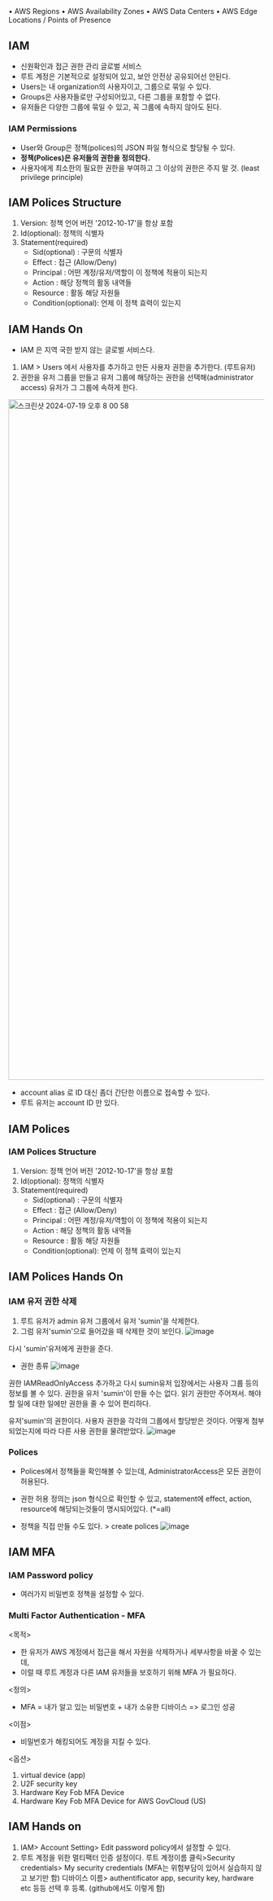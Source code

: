 ## 
• AWS Regions
• AWS Availability Zones
• AWS Data Centers
• AWS Edge Locations / Points of Presence 

## IAM 
- 신원확인과 접근 권한 관리 글로벌 서비스
- 루트 계정은 기본적으로 설정되어 있고, 보안 안전상 공유되어선 안된다.
- Users는 내 organization의 사용자이고, 그룹으로 묶일 수 있다.
- Groups은 사용자들로만 구성되어있고, 다른 그룹을 포함할 수 없다.
- 유저들은 다양한 그룹에 묶일 수 있고, 꼭 그룹에 속하지 않아도 된다.

### IAM Permissions
- User와 Group은 정책(polices)의 JSON 파일 형식으로 할당될 수 있다.
- **정책(Polices)은 유저들의 권한을 정의한다.**
- 사용자에게 최소한의 필요한 권한을 부여하고 그 이상의 권한은 주지 말 것. (least privilege principle)

## IAM Polices Structure
1. Version: 정책 언어 버전 '2012-10-17'을 항상 포함
2. Id(optional): 정책의 식별자 
3. Statement(required)
     - Sid(optional) : 구문의 식별자
     - Effect : 접근 (Allow/Deny)
     - Principal : 어떤 계정/유저/역할이 이 정책에 적용이 되는지
     - Action : 해당 정책의 활동 내역들
     - Resource : 활동 해당 자원들
     - Condition(optional): 언제 이 정책 효력이 있는지

## IAM Hands On
- IAM 은 지역 국한 받지 않는 글로벌 서비스다.
1. IAM > Users 에서 사용자를 추가하고 만든 사용자 권한을 추가한다. (루트유저)
2. 권한을 유저 그룹을 만들고 유저 그룹에 해당하는 권한을 선택해(administrator access) 유저가 그 그룹에 속하게 한다.
<img width="1337" alt="스크린샷 2024-07-19 오후 8 00 58" src="https://github.com/user-attachments/assets/2b0a85b5-d69e-42ec-9398-16be9d56c01b">

- account alias 로 ID 대신 좀더 간단한 이름으로 접속할 수 있다.
- 루트 유저는 account ID 만 있다. 

## IAM Polices
### IAM Polices Structure
1. Version: 정책 언어 버전 '2012-10-17'을 항상 포함
2. Id(optional): 정책의 식별자 
3. Statement(required)
     - Sid(optional) : 구문의 식별자
     - Effect : 접근 (Allow/Deny)
     - Principal : 어떤 계정/유저/역할이 이 정책에 적용이 되는지
     - Action : 해당 정책의 활동 내역들
     - Resource : 활동 해당 자원들
     - Condition(optional): 언제 이 정책 효력이 있는지
  
   
## IAM Polices Hands On 
### IAM 유저 권한 삭제 
1. 루트 유저가 admin 유저 그룹에서 유저 'sumin'을 삭제한다. 
2. 그럼 유저'sumin'으로 들어갔을 때 삭제한 것이 보인다.
![image](https://github.com/user-attachments/assets/8b306004-2471-46e8-8fc8-53b502256df4)

다시 'sumin'유저에게 권한을 준다. 
- 권한 종류
![image](https://github.com/user-attachments/assets/8b6798ce-a8b2-4439-bce5-ad991675dbc9)

권한 IAMReadOnlyAccess 추가하고 다시 sumin유저 입장에서는 사용자 그룹 등의 정보를 볼 수 있다. 
권한을 유저 'sumin'이 만들 수는 없다. 읽기 권한만 주어져서. 
해야할 일에 대한 일에만 권한을 줄 수 있어 편리하다. 

유저'sumin'의 권한이다. 사용자 권한을 각각의 그룹에서 할당받은 것이다. 어떻게 첨부되었는지에 따라 다른 사용 권한을 물려받았다.
![image](https://github.com/user-attachments/assets/64ad83b1-be8c-49a8-9a14-647f1d6f234d)

### Polices
- Polices에서 정책들을 확인해볼 수 있는데, AdministratorAccess은 모든 권한이 허용된다.
- 권한 허용 정의는 json 형식으로 확인할 수 있고, statement에 effect, action, resource에 해당되는것들이 명시되어있다. (*=all)

- 정책을 직접 만들 수도 있다. > create polices
  ![image](https://github.com/user-attachments/assets/6ebf929e-c7da-4914-bf4f-e0a44c299fa9)


## IAM MFA
### IAM Password policy
- 여러가지 비밀번호 정책을 설정할 수 있다.
### Multi Factor Authentication - MFA
<목적>
- 한 유저가 AWS 계정에서 접근을 해서 자원을 삭제하거나 세부사항을 바꿀 수 있는데,
- 이럴 때 루트 계정과 다른 IAM 유저들을 보호하기 위해 MFA 가 필요하다.
  
<정의>
- MFA = 내가 알고 있는 비밀번호 + 내가 소유한 디바이스 => 로그인 성공
  
<이점>
- 비밀번호가 해킹되어도 계정을 지킬 수 있다.
  
<옵션>
1. virtual device (app)
2. U2F security key
3. Hardware Key Fob MFA Device
4. Hardware Key Fob MFA Device for AWS GovCloud (US)

## IAM Hands on
1. IAM> Account Setting> Edit password policy에서 설정할 수 있다.
2. 루트 계정을 위한 멀티팩터 인증 설정이다. 루트 계정이름 클릭>Security credentials> My security credentials
(MFA는 위험부담이 있어서 실습하지 않고 보기만 함)
디바이스 이름> authentificator app, security key, hardware etc 등등 선택 후 등록. (github에서도 이렇게 함) 
